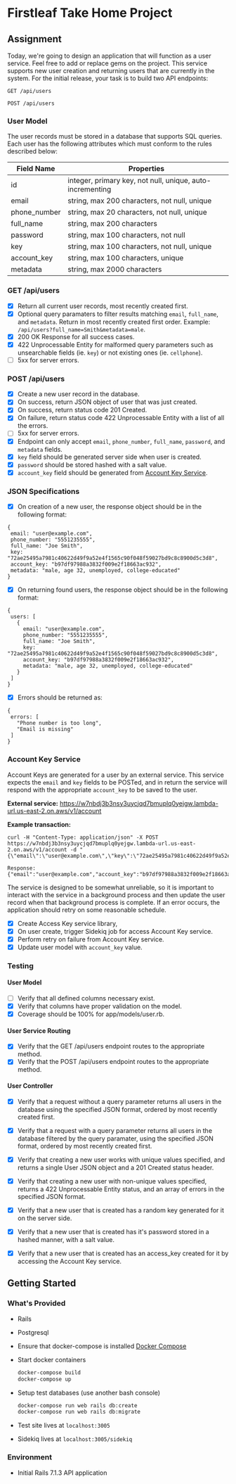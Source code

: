 # Firstleaf Take Home Project

## Assignment
Today, we're going to design an application that will function as a user
service. Feel free to add or replace gems on the project. This service
supports new user creation and returning users that are currently in the
system. For the initial release, your task is to build two API endpoints:

`GET /api/users`

`POST /api/users`

### User Model

The user records must be stored in a database that supports SQL queries. Each
user has the following attributes which must conform to the rules described
below:

| Field Name   | Properties                                                |
| ------------ | --------------------------------------------------------- |
| id           | integer, primary key, not null, unique, auto-incrementing |
| email        | string, max 200 characters, not null, unique              |
| phone_number | string, max 20 characters, not null, unique               |
| full_name    | string, max 200 characters                                |
| password     | string, max 100 characters, not null                      |
| key          | string, max 100 characters, not null, unique              |
| account_key  | string, max 100 characters, unique                        |
| metadata     | string, max 2000 characters                               |

### GET /api/users

- [x] Return all current user records, most recently created first.
- [x] Optional query paramaters to filter results matching `email`, `full_name`,
    and `metadata`. Return in most recently created first order. Example:
    `/api/users?full_name=Smith&metadata=male`.
- [x] 200 OK Response for all success cases.
- [x] 422 Unprocessable Entity for malformed query parameters such as
  unsearchable fields (ie. `key`) or not existing ones (ie. `cellphone`).
- [ ] 5xx for server errors.

### POST /api/users

- [x] Create a new user record in the database.
- [x] On success, return JSON object of user that was just created.
- [x] On success, return status code 201 Created.
- [x] On failure, return status code 422 Unprocessable Entity with a list of all
    the errors.
- [ ] 5xx for server errors.
- [x] Endpoint can only accept `email`, `phone_number`, `full_name`, `password`,
    and `metadata` fields.
- [x] `key` field should be generated server side when user is created.
- [x] `password` should be stored hashed with a salt value.
- [x] `account_key` field should be generated from [Account Key Service](#account-key-service).

### JSON Specifications

- [x] On creation of a new user, the response object should be in the following
    format:
```
{
 email: "user@example.com",
 phone_number: "5551235555",
 full_name: "Joe Smith",
 key: "72ae25495a7981c40622d49f9a52e4f1565c90f048f59027bd9c8c8900d5c3d8",
 account_key: "b97df97988a3832f009e2f18663ac932",
 metadata: "male, age 32, unemployed, college-educated"
}
```
- [x] On returning found users, the response object should be in the following
    format:
```
{
 users: [
   {
     email: "user@example.com",
     phone_number: "5551235555",
     full_name: "Joe Smith",
     key: "72ae25495a7981c40622d49f9a52e4f1565c90f048f59027bd9c8c8900d5c3d8",
     account_key: "b97df97988a3832f009e2f18663ac932",
     metadata: "male, age 32, unemployed, college-educated"
   }
 ]
}
```
- [x] Errors should be returned as:
```
{
 errors: [
   "Phone number is too long",
   "Email is missing"
 ]
}
```

### Account Key Service

Account Keys are generated for a user by an external service. This service
expects the `email` and `key` fields to be POSTed, and in return the service
will respond with the appropriate `account_key` to be saved to the user.

**External service:** https://w7nbdj3b3nsy3uycjqd7bmuplq0yejgw.lambda-url.us-east-2.on.aws/v1/account

**Example transaction:**
```
curl -H "Content-Type: application/json" -X POST https://w7nbdj3b3nsy3uycjqd7bmuplq0yejgw.lambda-url.us-east-2.on.aws/v1/account -d "{\"email\":\"user@example.com\",\"key\":\"72ae25495a7981c40622d49f9a52e4f1565c90f048f59027bd9c8c8900d5c3d8\"}"

Response: {"email":"user@example.com","account_key":"b97df97988a3832f009e2f18663ac932"}
```

The service is designed to be somewhat unreliable, so it is important to
interact with the service in a background process and then update the user
record when that background process is complete. If an error occurs, the
application should retry on some reasonable schedule.

- [x] Create Access Key service library,
- [x] On user create, trigger Sidekiq job for access Account Key service.
- [x] Perform retry on failure from Account Key service.
- [x] Update user model with `account_key` value.

### Testing
#### User Model
- [ ] Verify that all defined columns necessary exist.
- [x] Verify that columns have proper validation on the model.
- [x] Coverage should be 100% for app/models/user.rb.

#### User Service Routing
- [x] Verify that the GET /api/users endpoint routes to the appropriate method.
- [x] Verify that the POST /api/users endpoint routes to the appropriate method.

#### User Controller
- [x] Verify that a request without a query parameter returns all users in the
    database using the specified JSON format, ordered by most recently created
    first.
- [x] Verify that a request with a query parameter returns all users in the
    database filtered by the query paramater, using the specified JSON format,
    ordered by most recently created first.
- [x] Verify that creating a new user works with unique values specified, and
    returns a single User JSON object and a 201 Created status header.
- [x] Verify that creating a new user with non-unique values specified, returns
    a 422 Unprocessable Entity status, and an array of errors in the specified
    JSON format.
- [x] Verify that a new user that is created has a random key generated for it on
    the server side.
- [x] Verify that a new user that is created has it's password stored in a hashed
    manner, with a salt value.
- [x] Verify that a new user that is created has an access_key created for it by
    accessing the Account Key service.


## Getting Started

### What's Provided
- Rails
- Postgresql

- Ensure that docker-compose is installed [Docker Compose](https://docs.docker.com/compose/install/#prerequisites)

- Start docker containers
  ```bash
  docker-compose build
  docker-compose up
  ```

- Setup test databases (use another bash console)
  ```bash
  docker-compose run web rails db:create
  docker-compose run web rails db:migrate
  ```

- Test site lives at `localhost:3005`

- Sidekiq lives at `localhost:3005/sidekiq`

### Environment
- Initial Rails 7.1.3 API application

